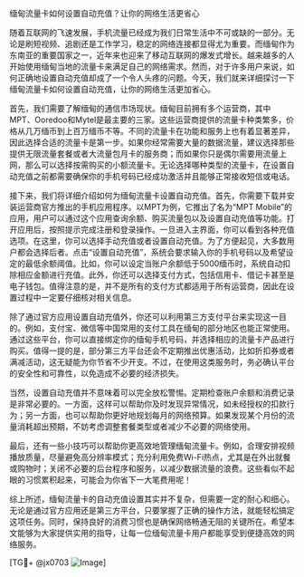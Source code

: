 缅甸流量卡如何设置自动充值？让你的网络生活更省心

随着互联网的飞速发展，手机流量已经成为我们日常生活中不可或缺的一部分。无论是刷短视频、追剧还是工作学习，稳定的网络连接都显得尤为重要。而缅甸作为东南亚的重要国家之一，近年来也迎来了移动互联网的爆发式增长。越来越多的人开始使用缅甸当地的流量卡来满足自己的网络需求。然而，对于许多用户来说，如何正确地设置自动充值却成了一个令人头疼的问题。今天，我们就来详细探讨一下缅甸流量卡如何设置自动充值，让你的网络生活更加省心。

首先，我们需要了解缅甸的通信市场现状。缅甸目前拥有多个运营商，其中MPT、Ooredoo和Mytel是最主要的三家。这些运营商提供的流量卡种类繁多，价格从几万缅币到上百万缅币不等。不同的流量卡在功能和服务上也有着显著差异，因此选择合适的流量卡是第一步。如果你经常需要大量的数据流量，建议选择那些提供无限流量套餐或者大流量包月卡的服务商；而如果你只是偶尔需要用流量上网，那么可以选择按需购买的小额流量卡。无论选择哪种类型的流量卡，在设置自动充值之前都需要确保你的手机号码已经成功激活并且能够正常接收短信或电话。

接下来，我们将详细介绍如何为缅甸流量卡设置自动充值。首先，你需要下载并安装运营商官方推出的手机应用程序。以MPT为例，它推出了名为“MPT Mobile”的应用，用户可以通过这个应用查询余额、购买流量包以及设置自动充值等功能。打开应用后，按照提示完成注册和登录操作。一旦进入主界面，你可以看到各种充值选项。在这里，你可以选择手动充值或者设置自动充值。为了方便起见，大多数用户都会选择后者。点击“设置自动充值”，系统会要求输入你的手机号码以及希望设定的最低余额阈值。比如，你可以设定当账户余额低于5000缅币时，系统自动扣除相应金额进行充值。此外，你还可以选择支付方式，包括信用卡、借记卡甚至是电子钱包。值得注意的是，并不是所有的支付方式都适用于所有运营商，因此在设置过程中一定要仔细核对相关信息。

除了通过官方应用设置自动充值外，你还可以利用第三方支付平台来实现这一目的。例如，支付宝、微信等中国常用的支付工具在缅甸的部分地区也能正常使用。通过这些平台，你可以直接绑定你的缅甸手机号码，并选择相应的流量卡产品进行购买。值得一提的是，部分第三方平台还会不定期推出优惠活动，比如折扣券或者满减活动，这无疑能为你节省不少开支。不过，在使用这类服务时，务必确认平台的安全性和可靠性，以免造成不必要的经济损失。

当然，设置自动充值并不意味着可以完全放松警惕。定期检查账户余额和消费记录是非常必要的。一方面，这样可以帮助你及时发现异常情况，如未经授权的扣款行为；另一方面，也可以帮助你更好地规划每月的网络预算。如果发现某个月份的流量消耗超出预期，不妨考虑调整套餐类型或者减少不必要的网络使用。

最后，还有一些小技巧可以帮助你更高效地管理缅甸流量卡。例如，合理安排视频播放质量，尽量避免高分辨率模式；充分利用免费Wi-Fi热点，尤其是在外出就餐或购物时；关闭不必要的后台程序和服务，以减少数据流量的浪费。这些看似不起眼的习惯累积起来，可能会为你省下一大笔费用呢！

综上所述，缅甸流量卡的自动充值设置其实并不复杂，但需要一定的耐心和细心。无论是通过官方应用还是第三方平台，只要掌握了正确的操作方法，就能轻松搞定这项任务。同时，保持良好的消费习惯也是确保网络畅通无阻的关键所在。希望本文能够为大家提供实用的指导，让每一位缅甸流量卡用户都能享受到便捷高效的网络服务。

[TG💪+ @jx0703 ![Image](https://github.com/user-attachments/assets/dbca1d08-cadb-493c-b0ec-ad6f7a83f270)]